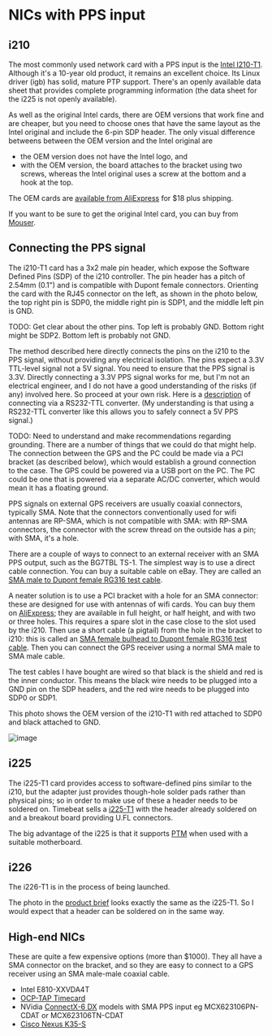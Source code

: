 # NICs with PPS input

## i210

The most commonly used network card with a PPS input is the [Intel I210-T1](https://www.intel.com/content/www/us/en/products/sku/68668/intel-ethernet-server-adapter-i210t1/specifications.html). Although it's a 10-year old product, it remains an excellent choice. Its Linux driver (igb) has solid, mature PTP support.
There's an openly available data sheet that provides complete programming information
(the data sheet for the i225 is not openly available).

As well as the original Intel cards, there are OEM versions that work fine and
are cheaper, but you need to choose ones that have the same layout as the Intel
original and include the 6-pin SDP header. The only visual difference betweens
between the OEM version and the Intel original are
- the OEM version does not have the Intel logo, and
- with the OEM version, the board attaches to the bracket using two screws, whereas the Intel
original uses a screw at the bottom and a hook at the top.

The OEM cards are [available from AliExpress](https://www.aliexpress.com/item/1005002592570089.html) for $18 plus shipping.

If you want to be sure to get the original Intel card, you can buy from 
[Mouser](https://www.mouser.com/c/?q=i210-T1).

## Connecting the PPS signal

The i210-T1 card has a 3x2 male pin header, which expose the Software Defined
Pins (SDP) of the i210 controller. 
The pin header has a pitch of 2.54mm (0.1") and is compatible with Dupont female connectors.
Orienting the card with the RJ45 connector on the left, as shown in the photo below,
the top right pin is SDP0, the middle right pin is SDP1, and the middle left pin is GND.

TODO: Get clear about the other pins. Top left is probably GND.
Bottom right might be SDP2. Bottom left is probably not GND.

The method described here directly connects the pins on the i210 to the PPS signal,
without providing any electrical isolation. The pins expect a 3.3V TTL-level signal
not a 5V signal. You need to ensure that the PPS signal is 3.3V.
Directly connecting a 3.3V PPS signal works for me, but I'm not an electrical engineer,
and I do not have a good understanding of the risks (if any) involved here.
So proceed at your own risk.
Here is a [description](https://linuxptp.sourceforge.net/i210-rework/i210-rework.html)
of connecting via a RS232-TTL converter. (My understanding
is that using a RS232-TTL converter like this allows you to safely connect
a 5V PPS signal.)

TODO: Need to understand and make recommendations regarding grounding.
There are a number of things that we could do that might help.
The connection between the GPS and the PC could be made via a PCI bracket
(as described below),
which would establish a ground connection to the case.
The GPS could be powered via a USB port on the PC.
The PC could be one that is powered via a separate AC/DC converter, which
would mean it has a floating ground.

PPS signals on external GPS receivers are usually coaxial connectors, typically SMA.
Note that the connectors conventionally used for wifi antennas are RP-SMA, which
is not compatible with SMA: with RP-SMA connectors, the connector with the screw thread on the outside has a pin; with SMA, it's a hole.

There are a couple of ways to connect to an external receiver with an SMA PPS output,
such as the BG7TBL TS-1. 
The simplest way is to use a direct cable connection. You can buy a suitable
cable on eBay. They are called an [SMA male to Dupont female RG316 test cable](https://www.ebay.com/itm/275501972350).

A neater solution is to use a PCI bracket with a hole for an SMA connector:
these are designed for use with antennas of wifi cards.
You can buy them on [AliExpress](https://www.aliexpress.com/item/1005005341638856.htm);
they are available in full height, or half height, and with two or three holes.
This requires a spare slot in the case close to the slot used by the i210.
Then use a short cable (a pigtail) from the hole in the bracket to i210:
this is called an [SMA female bulhead to Dupont female RG316 test cable](https://www.ebay.com/itm/275501976151). Then you can connect the GPS receiver using a normal SMA male to SMA male
cable.

The test cables I have bought are wired so that black is the shield and red is the inner conductor. This means the black wire needs to be plugged into a GND pin on the SDP headers,
and the red wire needs to be plugged into SDP0 or SDP1.

This photo shows the OEM version of the i210-T1 with red attached to SDP0 and black attached
to GND.

![image](https://github.com/jclark/pc-ptp-ntp-guide/assets/499966/1c7e6b94-62c1-41f1-8697-64ddf9322a3c)


## i225

The i225-T1 card provides access to software-defined pins similar to the i210,
but the adapter just provides though-hole solder pads rather than physical pins;
so in order to make use of these a header needs to be soldered on.
Timebeat sells a [i225-T1](https://store.timebeat.app/products/intel-i225-t1-with-sdp-headers-and-a-u-fl-breakout-board) with the header already soldered on and a breakout board providing U.FL connectors.

The big advantage of the i225 is that it supports [PTM](ptm.md)
when used with a suitable motherboard.

## i226

The i226-T1 is in the process of being launched.

The photo in the [product brief](https://cdrdv2.intel.com/v1/dl/getContent/765669) looks exactly the same as the i225-T1.
So I would expect that a header can be soldered on in the same way.

## High-end NICs

These are quite a few expensive options (more than $1000). They all have a SMA connector on the bracket, and so they are easy to connect to a GPS receiver using an SMA male-male coaxial cable.

* Intel E810-XXVDA4T
* [OCP-TAP Timecard](https://store.timebeat.app/collections/ocp-tap)
* NVidia [ConnectX-6 DX](https://docs.nvidia.com/networking/display/ConnectX6DxEN/Introduction) models with SMA PPS input eg MCX623106PN-CDAT or MCX623106TN-CDAT
* [Cisco Nexus K35-S](https://www.cisco.com/c/en/us/products/collateral/interfaces-modules/nexus-smartnic/datasheet-c78-743825.html)
